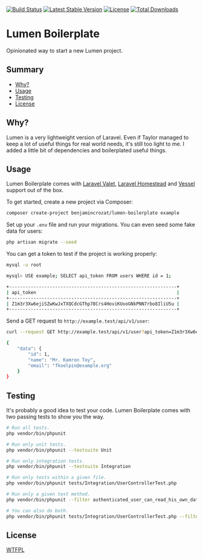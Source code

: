[![Build Status](https://travis-ci.org/benjamincrozat/lumen-boilerplate.svg?branch=master)](https://travis-ci.org/benjamincrozat/lumen-boilerplate)
[![Latest Stable Version](https://poser.pugx.org/benjamincrozat/lumen-boilerplate/v/stable)](https://packagist.org/packages/benjamincrozat/lumen-boilerplate)
[![License](https://poser.pugx.org/benjamincrozat/lumen-boilerplate/license)](https://packagist.org/packages/benjamincrozat/lumen-boilerplate)
[![Total Downloads](https://poser.pugx.org/benjamincrozat/lumen-boilerplate/downloads)](https://packagist.org/packages/benjamincrozat/lumen-boilerplate)

# Lumen Boilerplate

Opinionated way to start a new Lumen project.

## Summary

* [Why?](#why)
* [Usage](#usage)
* [Testing](#testing)
* [License](#license)

## Why?

Lumen is a very lightweight version of Laravel. Even if Taylor managed to keep a lot of useful things for real world needs, it's still too light to me. I added a little bit of dependencies and boilerplated useful things.

## Usage

Lumen Boilerplate comes with [Laravel Valet](https://laravel.com/docs/valet), [Laravel Homestead](https://laravel.com/docs/homestead) and [Vessel](https://vessel.shippingdocker.com/) support out of the box.

To get started, create a new project via Composer:

```bash
composer create-project benjamincrozat/lumen-boilerplate example
```

Set up your `.env` file and run your migrations. You can even seed some fake data for users:

```bash
php artisan migrate --seed
```

You can get a token to test if the project is working properly:

```bash
mysql -u root

mysql> USE example; SELECT api_token FROM users WHERE id = 1;

+--------------------------------------------------------------+
| api_token                                                    |
+--------------------------------------------------------------+
| Z1m3r3Xw6ejiSZwKwJxTXQCdcGThp78Crs4HoviKUxoGNkPNN7rbo8IliU5u |
+--------------------------------------------------------------+
```

Send a GET request to `http://example.test/api/v1/user`:

```bash
curl --request GET http://example.test/api/v1/user?api_token=Z1m3r3Xw6ejiSZwKwJxTXQCdcGThp78Crs4HoviKUxoGNkPNN7rbo8IliU5u

{
    "data": {
        "id": 1,
        "name": "Mr. Kamron Toy",
        "email": "fkoelpin@example.org"
    }
}
```

## Testing

It's probably a good idea to test your code. Lumen Boilerplate comes with two passing tests to show you the way.

```bash
# Run all tests.
php vendor/bin/phpunit

# Run only unit tests.
php vendor/bin/phpunit --testsuite Unit

# Run only integration tests.
php vendor/bin/phpunit --testsuite Integration

# Run only tests within a given file.
php vendor/bin/phpunit tests/Integration/UserControllerTest.php

# Run only a given test method.
php vendor/bin/phpunit --filter authenticated_user_can_read_his_own_data

# You can also do both.
php vendor/bin/phpunit tests/Integration/UserControllerTest.php --filter authenticated_user_can_read_his_own_data
```

## License

[WTFPL](http://www.wtfpl.net/about/)
